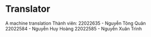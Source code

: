 # Translator
  A machine translation 
  Thành viên:
<space><space>22022635 - Nguyễn Tông Quân
  22022584 - Nguyễn Huy Hoàng
  22022585 - Nguyễn Xuân Trình
